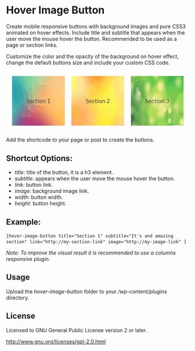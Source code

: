 Hover Image Button
==================

Create mobile responsive buttons with background images and pure CSS3 animated on hover effects. Include title and subtitle that appears when the user move the mouse hover the button. Recommended to be used as a page or section links.

Customize the color and the opacity of the background on hover effect, change the default buttons size and include your custom CSS code.

![alt Example](assets/hover-image-button-example.gif)

Add the shortcode to your page or post to create the buttons.

Shortcut Options:
-----------------

* *title*: title of the button, it is a h3 element.
* *subtitle*: appears when the user move the mouse hover the button.
* *link*: button link.
* *image*: background image link.
* *width*: button width.
* *height*: button height.

Example:
--------

```text
[hover-image-button title="Section 1" subtitle="It's and amazing section" link="http://my-section-link" image="http://my-image-link" ]
```

*Note: To improve the visual result it is recommended to use a columns responsive plugin.*

Usage
-----

Upload the *hover-image-button* folder to your */wp-content/plugins* directory.

License
-------

Licensed to GNU General Public License version 2 or later.

http://www.gnu.org/licenses/gpl-2.0.html
